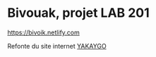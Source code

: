 # Bivouak, projet LAB 201

https://bivoik.netlify.com

Refonte du site internet [YAKAYGO](https://www.yakaygo.com/fr/)
